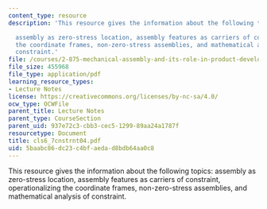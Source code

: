 ```yaml
---
content_type: resource
description: 'This resource gives the information about the following topics:

  assembly as zero-stress location, assembly features as carriers of constraint, operationalizing
  the coordinate frames, non-zero-stress assemblies, and mathematical analysis of
  constraint.'
file: /courses/2-875-mechanical-assembly-and-its-role-in-product-development-fall-2004/5baabc86dc23c4bfaedad8bdb64aa0c8_cls6_7cnstrnt04.pdf
file_size: 455968
file_type: application/pdf
learning_resource_types:
- Lecture Notes
license: https://creativecommons.org/licenses/by-nc-sa/4.0/
ocw_type: OCWFile
parent_title: Lecture Notes
parent_type: CourseSection
parent_uid: 937e72c3-cbb3-cec5-1299-89aa24a1787f
resourcetype: Document
title: cls6_7cnstrnt04.pdf
uid: 5baabc86-dc23-c4bf-aeda-d8bdb64aa0c8
---
```

This resource gives the information about the following topics:
assembly as zero-stress location, assembly features as carriers of constraint, operationalizing the coordinate frames, non-zero-stress assemblies, and mathematical analysis of constraint.